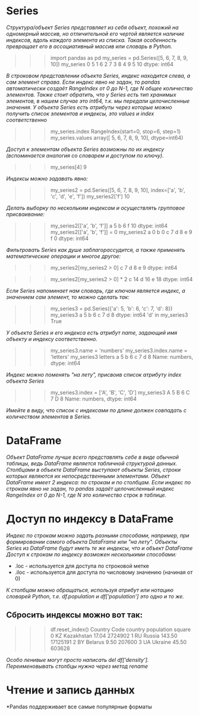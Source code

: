 # Series 

*Структура/объект Series представляет из себя объект, похожий на одномерный массив, но отличительной его чертой является наличие индексов, вдоль каждого элемента из списка. Такая особенность превращает его в ассоциативный массив или словарь в Python.*
 >>> import pandas as pd
>>> my_series = pd.Series([5, 6, 7, 8, 9, 10])
>>> my_series
0     5
1     6
2     7
3     8
4     9
5    10
dtype: int64
>>> 
*В строковом представлении объекта Series, индекс находится слева, а сам элемент справа. Если индекс явно не задан, то pandas автоматически создаёт RangeIndex от 0 до N-1, где N общее количество элементов. Также стоит обратить, что у Series есть тип хранимых элементов, в нашем случае это int64, т.к. мы передали целочисленные значения.
У объекта Series есть атрибуты через которые можно получить список элементов и индексы, это values и index соответственно*
>>> my_series.index
RangeIndex(start=0, stop=6, step=1)
>>> my_series.values
array([ 5,  6,  7,  8,  9, 10], dtype=int64) 

*Доступ к элементам объекта Series возможны по их индексу (вспоминается аналогия со словарем и доступом по ключу).*

>>> my_series[4]
9

*Индексы можно задавать явно:*

>>> my_series2 = pd.Series([5, 6, 7, 8, 9, 10], index=['a', 'b', 'c', 'd', 'e', 'f'])
>>> my_series2['f']
10

*Делать выборку по нескольким индексам и осуществлять групповое присваивание:*

>>> my_series2[['a', 'b', 'f']]
a     5
b     6
f    10
dtype: int64
>>> my_series2[['a', 'b', 'f']] = 0
>>> my_series2
a    0
b    0
c    7
d    8
e    9
f    0
dtype: int64

*Фильтровать Series как душе заблагорассудится, а также применять математические операции и многое другое:*

>>> my_series2[my_series2 > 0]
c    7
d    8
e    9
dtype: int64

>>> my_series2[my_series2 > 0] * 2
c    14
d    16
e    18
dtype: int64

*Если Series напоминает нам словарь, где ключом является индекс, а значением сам элемент, то можно сделать так:*

>>> my_series3 = pd.Series({'a': 5, 'b': 6, 'c': 7, 'd': 8})
>>> my_series3
a    5
b    6
c    7
d    8
dtype: int64
>>> 'd' in my_series3
True

*У объекта Series и его индекса есть атрибут name, задающий имя объекту и индексу соответственно.*

>>> my_series3.name = 'numbers'
>>> my_series3.index.name = 'letters'
>>> my_series3
letters
a    5
b    6
c    7
d    8
Name: numbers, dtype: int64

*Индекс можно поменять "на лету", присвоив список атрибуту index объекта Series*

>>> my_series3.index = ['A', 'B', 'C', 'D']
>>> my_series3
A    5
B    6
C    7
D    8
Name: numbers, dtype: int64

*Имейте в виду, что список с индексами по длине должен совпадать с количеством элементов в Series.*

# DataFrame

*Объект DataFrame лучше всего представлять себе в виде обычной таблицы, ведь DataFrame является табличной структурой данных. Столбцами в объекте DataFrame выступают объекты Series, строки которых являются их непосредственными элементами.
Объект DataFrame имеет 2 индекса: по строкам и по столбцам. Если индекс по строкам явно не задан, то pandas задаёт целочисленный индекс RangeIndex от 0 до N-1, где N это количество строк в таблице.*

# Доступ по индексу в DataFrame

*Индекс по строкам можно задать разными способами, например, при формировании самого объекта DataFrame или "на лету". 
Объекты Series из DataFrame будут иметь те же индексы, что и объект DataFrame
Доступ к строкам по индексу возможен несколькими способами:*

- .loc - используется для доступа по строковой метке
- .iloc - используется для доступа по числовому значению (начиная от 0)

*К столбцам можно обращаться, используя атрибут или нотацию словарей Python, т.е. df.population и df['population'] это одно и то же.*

## Сбросить индексы можно вот так:

>>> df.reset_index()
  Country Code     country  population    square
0           KZ  Kazakhstan       17.04   2724902
1           RU      Russia      143.50  17125191
2           BY     Belarus        9.50    207600
3           UA     Ukraine       45.50    603628

*Особо ленивые могут просто написать del df['density'].
Переименовывать столбцы нужно через метод rename*

# Чтение и запись данных

*Pandas поддерживает все самые популярные форматы
